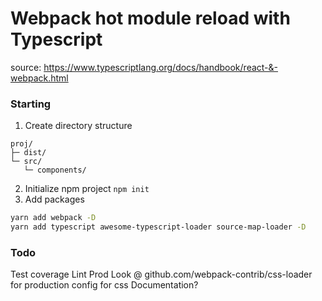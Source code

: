 # Webpack hot module reload with Typescript

source: https://www.typescriptlang.org/docs/handbook/react-&-webpack.html

### Starting
1. Create directory structure 
```console
proj/
├─ dist/
└─ src/
   └─ components/
```
2. Initialize npm project `npm init`
3. Add packages
```bash
yarn add webpack -D
yarn add typescript awesome-typescript-loader source-map-loader -D
```

### Todo
Test coverage
Lint
Prod
Look @ github.com/webpack-contrib/css-loader for production config for css
Documentation?